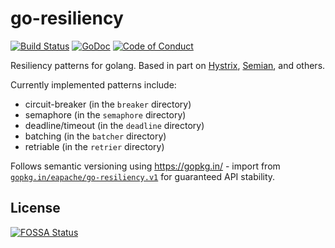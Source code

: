 go-resiliency
=============

[![Build Status](https://travis-ci.org/eapache/go-resiliency.svg?branch=master)](https://travis-ci.org/eapache/go-resiliency)
[![GoDoc](https://godoc.org/github.com/eapache/go-resiliency?status.svg)](https://godoc.org/github.com/eapache/go-resiliency)
[![Code of Conduct](https://img.shields.io/badge/code%20of%20conduct-active-blue.svg)](https://eapache.github.io/conduct.html)

Resiliency patterns for golang.
Based in part on [Hystrix](https://github.com/Netflix/Hystrix),
[Semian](https://github.com/Shopify/semian), and others.

Currently implemented patterns include:
- circuit-breaker (in the `breaker` directory)
- semaphore (in the `semaphore` directory)
- deadline/timeout (in the `deadline` directory)
- batching (in the `batcher` directory)
- retriable (in the `retrier` directory)

Follows semantic versioning using https://gopkg.in/ - import from
[`gopkg.in/eapache/go-resiliency.v1`](https://gopkg.in/eapache/go-resiliency.v1)
for guaranteed API stability.

## License

[![FOSSA Status](https://app.fossa.com/api/projects/git%2Bgithub.com%2Fetherlabsio%2Fresiliency.svg?type=large)](https://app.fossa.com/projects/git%2Bgithub.com%2Fetherlabsio%2Fresiliency?ref=badge_large)
